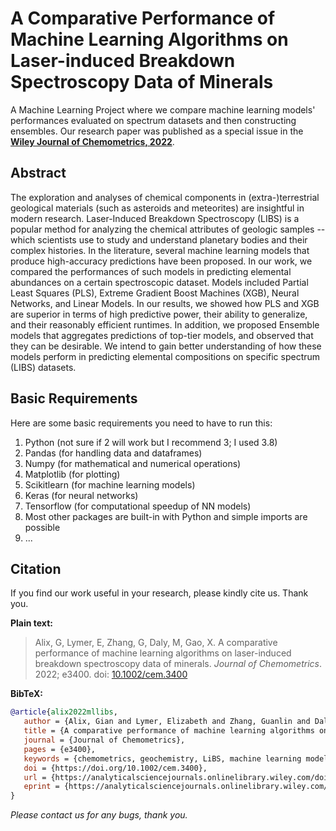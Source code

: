 # A Comparative Performance of Machine Learning Algorithms on Laser-induced Breakdown Spectroscopy Data of Minerals
A Machine Learning Project where we compare machine learning models' performances evaluated on spectrum datasets and then constructing ensembles. Our research paper was published as a special issue in the <a href="https://analyticalsciencejournals.onlinelibrary.wiley.com/journal/1099128x"><b>Wiley Journal of Chemometrics, 2022</b></a>.

## Abstract
The exploration and analyses of chemical components in (extra-)terrestrial geological materials (such as asteroids and meteorites) are insightful in modern research. Laser-Induced Breakdown Spectroscopy (LIBS) is a popular method for analyzing the chemical attributes of geologic samples -- which scientists use to study and understand planetary bodies and their complex histories. In the literature, several machine learning models that produce high-accuracy predictions have been proposed. In our work, we compared the performances of such models in predicting elemental abundances on a certain spectroscopic dataset. Models included Partial Least Squares (PLS), Extreme Gradient Boost Machines (XGB), Neural Networks, and Linear Models. In our results, we showed how PLS and XGB are superior in terms of high predictive power, their ability to generalize, and their reasonably efficient runtimes. In addition, we proposed Ensemble models that aggregates predictions of top-tier models, and observed that they can be desirable. We intend to gain better understanding of how these models perform in predicting elemental compositions on specific spectrum (LIBS) datasets.

## Basic Requirements
Here are some basic requirements you need to have to run this:
1. Python (not sure if 2 will work but I recommend 3; I used 3.8)
2. Pandas (for handling data and dataframes)
3. Numpy (for mathematical and numerical operations)
4. Matplotlib (for plotting)
5. Scikitlearn (for machine learning models)
6. Keras (for neural networks)
7. Tensorflow (for computational speedup of NN models)
8. Most other packages are built-in with Python and simple imports are possible
9. ...

## Citation
If you find our work useful in your research, please kindly cite us. Thank you.

<b>Plain text:</b>

<blockquote>
Alix, G, Lymer, E, Zhang, G, Daly, M, Gao, X. A comparative performance of machine learning algorithms on laser-induced breakdown spectroscopy data of minerals. <i>Journal of Chemometrics</i>. 2022; e3400. doi: <a href="https://doi.org/10.1002/cem.3400">10.1002/cem.3400</a>
</blockquote>

<b>BibTeX:</b>
```bibtex
@article{alix2022mllibs,
   author = {Alix, Gian and Lymer, Elizabeth and Zhang, Guanlin and Daly, Michael and Gao, Xin},
   title = {A comparative performance of machine learning algorithms on laser-induced breakdown spectroscopy data of minerals},
   journal = {Journal of Chemometrics},
   pages = {e3400},
   keywords = {chemometrics, geochemistry, LiBS, machine learning models},
   doi = {https://doi.org/10.1002/cem.3400},
   url = {https://analyticalsciencejournals.onlinelibrary.wiley.com/doi/abs/10.1002/cem.3400},
   eprint = {https://analyticalsciencejournals.onlinelibrary.wiley.com/doi/pdf/10.1002/cem.3400}
}
```




<i> Please contact us for any bugs, thank you. </i>
